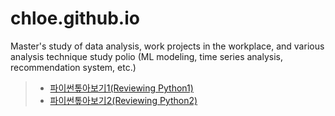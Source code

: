 # chloe.github.io
Master's study of data analysis, work projects in the workplace, and various analysis technique study polio (ML modeling, time series analysis, recommendation system, etc.)

>  - [파이썬톺아보기1(Reviewing Python1)](python_review_1.html)
>  - [파이썬톺아보기2(Reviewing Python2)](python_review_2.html) <br/>

